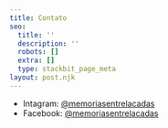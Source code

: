 ```yaml
---
title: Contato
seo:
  title: ''
  description: ''
  robots: []
  extra: []
  type: stackbit_page_meta
layout: post.njk
---
```


* Intagram: <a href="https://www.instagram.com/memoriasentrelacadas/">@memoriasentrelacadas</a>
* Facebook: <a href="https://www.facebook.com/Memórias-Entrelaçadas-do-trauma-ao-empoderamento-104952991915695/">@memoriasentrelacadas</a>
